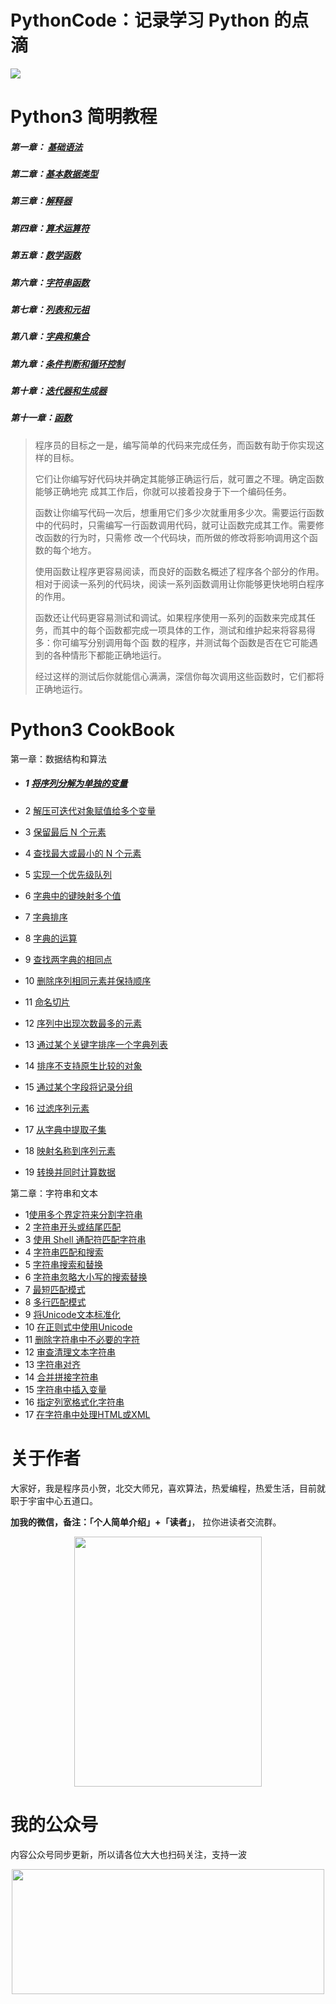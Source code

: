 # PythonCode：记录学习 Python 的点滴

![](https://cdn.jsdelivr.net/gh/rongweihe/ImageHost01/images/Python3guide.png)

# Python3 简明教程

##### 第一章： [基础语法](https://github.com/rongweihe/PythonCode/blob/master/Python3%E7%AE%80%E6%98%8E%E6%95%99%E7%A8%8B/%E7%AC%AC%E4%B8%80%E7%AB%A0-%E5%9F%BA%E7%A1%80%E8%AF%AD%E6%B3%95.md)

##### 第二章：[基本数据类型](https://github.com/rongweihe/PythonCode/blob/master/Python3%E7%AE%80%E6%98%8E%E6%95%99%E7%A8%8B/%E7%AC%AC%E4%BA%8C%E7%AB%A0-%E5%9F%BA%E6%9C%AC%E6%95%B0%E6%8D%AE%E7%B1%BB%E5%9E%8B.md)

##### 第三章：[解释器](https://github.com/rongweihe/PythonCode/blob/master/Python3%E7%AE%80%E6%98%8E%E6%95%99%E7%A8%8B/%E7%AC%AC%E4%B8%89%E7%AB%A0-%E8%A7%A3%E9%87%8A%E5%99%A8.md)

##### 第四章：[算术运算符](https://github.com/rongweihe/PythonCode/blob/master/Python3%E7%AE%80%E6%98%8E%E6%95%99%E7%A8%8B/%E7%AC%AC%E5%9B%9B%E7%AB%A0-%E7%AE%97%E6%9C%AF%E8%BF%90%E7%AE%97%E7%AC%A6.md)

##### 第五章：[数学函数](https://github.com/rongweihe/PythonCode/blob/master/Python3%E7%AE%80%E6%98%8E%E6%95%99%E7%A8%8B/%E7%AC%AC%E4%BA%94%E7%AB%A0-%E6%95%B0%E5%AD%A6%E5%87%BD%E6%95%B0.md)

##### 第六章：[字符串函数](https://github.com/rongweihe/PythonCode/blob/master/Python3%E7%AE%80%E6%98%8E%E6%95%99%E7%A8%8B/%E7%AC%AC%E5%85%AD%E7%AB%A0-%E5%AD%97%E7%AC%A6%E4%B8%B2%E5%87%BD%E6%95%B0.md)

##### 第七章：[列表和元祖](https://github.com/rongweihe/PythonCode/blob/master/Python3%E7%AE%80%E6%98%8E%E6%95%99%E7%A8%8B/%E7%AC%AC%E4%B8%83%E7%AB%A0-%E5%88%97%E8%A1%A8%E5%92%8C%E5%85%83%E7%A5%96.md)

##### 第八章：[字典和集合](https://github.com/rongweihe/PythonCode/blob/master/Python3%E7%AE%80%E6%98%8E%E6%95%99%E7%A8%8B/%E7%AC%AC%E5%85%AB%E7%AB%A0-%E5%AD%97%E5%85%B8%E5%92%8C%E9%9B%86%E5%90%88.md)

##### 第九章：[条件判断和循环控制](https://github.com/rongweihe/PythonCode/blob/master/Python3%E7%AE%80%E6%98%8E%E6%95%99%E7%A8%8B/%E7%AC%AC%E4%B9%9D%E7%AB%A0-%E6%9D%A1%E4%BB%B6%E5%88%A4%E6%96%AD%E5%92%8C%E5%BE%AA%E7%8E%AF%E6%8E%A7%E5%88%B6.md)

##### 第十章：[迭代器和生成器](https://github.com/rongweihe/PythonCode/blob/master/Python3%E7%AE%80%E6%98%8E%E6%95%99%E7%A8%8B/%E7%AC%AC%E5%8D%81%E7%AB%A0-%E8%BF%AD%E4%BB%A3%E5%99%A8%E5%92%8C%E7%94%9F%E6%88%90%E5%99%A8.md)

##### 第十一章：[函数](https://github.com/rongweihe/PythonCode/blob/master/Python3%E7%AE%80%E6%98%8E%E6%95%99%E7%A8%8B/%E7%AC%AC%E5%8D%81%E4%B8%80%E7%AB%A0-%E5%87%BD%E6%95%B0.md)

> 程序员的目标之一是，编写简单的代码来完成任务，而函数有助于你实现这样的目标。
>
> 它们让你编写好代码块并确定其能够正确运行后，就可置之不理。确定函数能够正确地完 成其工作后，你就可以接着投身于下一个编码任务。 
>
> 函数让你编写代码一次后，想重用它们多少次就重用多少次。需要运行函数中的代码时，只需编写一行函数调用代码，就可让函数完成其工作。需要修改函数的行为时，只需修 改一个代码块，而所做的修改将影响调用这个函数的每个地方。
>
> 使用函数让程序更容易阅读，而良好的函数名概述了程序各个部分的作用。相对于阅读一系列的代码块，阅读一系列函数调用让你能够更快地明白程序的作用。
>
>  函数还让代码更容易测试和调试。如果程序使用一系列的函数来完成其任务，而其中的每个函数都完成一项具体的工作，测试和维护起来将容易得多：你可编写分别调用每个函 数的程序，并测试每个函数是否在它可能遇到的各种情形下都能正确地运行。
>
> 经过这样的测试后你就能信心满满，深信你每次调用这些函数时，它们都将正确地运行。

# Python3 CookBook

第一章：数据结构和算法

- ##### 1 [将序列分解为单独的变量](https://github.com/rongweihe/PythonCode/blob/master/PythonCookbook3rd/part1-%E6%95%B0%E6%8D%AE%E7%BB%93%E6%9E%84%E5%92%8C%E7%AE%97%E6%B3%95/p01_unpack_sequence_into_separate_variables.md)

- 2 [解压可迭代对象赋值给多个变量](https://github.com/rongweihe/PythonCode/blob/master/PythonCookbook3rd/part1-%E6%95%B0%E6%8D%AE%E7%BB%93%E6%9E%84%E5%92%8C%E7%AE%97%E6%B3%95/p02_unpack_elements_from_iterables.md)

- 3 [保留最后 N 个元素](https://github.com/rongweihe/PythonCode/blob/master/PythonCookbook3rd/part1-%E6%95%B0%E6%8D%AE%E7%BB%93%E6%9E%84%E5%92%8C%E7%AE%97%E6%B3%95/p03_keep_last_n_items.md)

- 4 [查找最大或最小的 N 个元素](https://github.com/rongweihe/PythonCode/blob/master/PythonCookbook3rd/part1-%E6%95%B0%E6%8D%AE%E7%BB%93%E6%9E%84%E5%92%8C%E7%AE%97%E6%B3%95/p04_find_largest_or_smallest_n_items.md)

- 5 [实现一个优先级队列](https://github.com/rongweihe/PythonCode/blob/master/PythonCookbook3rd/part1-%E6%95%B0%E6%8D%AE%E7%BB%93%E6%9E%84%E5%92%8C%E7%AE%97%E6%B3%95/p05_implement_a_priority_queue.md)

- 6 [字典中的键映射多个值](https://github.com/rongweihe/PythonCode/blob/master/PythonCookbook3rd/part1-%E6%95%B0%E6%8D%AE%E7%BB%93%E6%9E%84%E5%92%8C%E7%AE%97%E6%B3%95/p06_map_keys_to_multiple_values_in_dict.md)

- 7 [字典排序](https://github.com/rongweihe/PythonCode/blob/master/PythonCookbook3rd/part1-%E6%95%B0%E6%8D%AE%E7%BB%93%E6%9E%84%E5%92%8C%E7%AE%97%E6%B3%95/p07_keep_dict_in_order.md)

- 8 [字典的运算](https://github.com/rongweihe/PythonCode/blob/master/PythonCookbook3rd/part1-%E6%95%B0%E6%8D%AE%E7%BB%93%E6%9E%84%E5%92%8C%E7%AE%97%E6%B3%95/p08_calculating_with_dict.md)

- 9 [查找两字典的相同点](https://github.com/rongweihe/PythonCode/blob/master/PythonCookbook3rd/part1-%E6%95%B0%E6%8D%AE%E7%BB%93%E6%9E%84%E5%92%8C%E7%AE%97%E6%B3%95/p09_find_commonalities_in_dicts.md)

- 10 [删除序列相同元素并保持顺序](https://github.com/rongweihe/PythonCode/blob/master/PythonCookbook3rd/part1-%E6%95%B0%E6%8D%AE%E7%BB%93%E6%9E%84%E5%92%8C%E7%AE%97%E6%B3%95/p10_remove_duplicates_from_seq_order.md)

- 11 [命名切片](https://github.com/rongweihe/PythonCode/blob/master/PythonCookbook3rd/part1-%E6%95%B0%E6%8D%AE%E7%BB%93%E6%9E%84%E5%92%8C%E7%AE%97%E6%B3%95/p11_naming_slice.md)

- 12 [序列中出现次数最多的元素](https://github.com/rongweihe/PythonCode/blob/master/PythonCookbook3rd/part1-%E6%95%B0%E6%8D%AE%E7%BB%93%E6%9E%84%E5%92%8C%E7%AE%97%E6%B3%95/p12_determine_most_freqently_items_in_seq.md)

- 13 [通过某个关键字排序一个字典列表](https://github.com/rongweihe/PythonCode/blob/master/PythonCookbook3rd/part1-%E6%95%B0%E6%8D%AE%E7%BB%93%E6%9E%84%E5%92%8C%E7%AE%97%E6%B3%95/p13_sort_list_of_dicts_by_key.md)

- 14 [排序不支持原生比较的对象](https://github.com/rongweihe/PythonCode/blob/master/PythonCookbook3rd/part1-%E6%95%B0%E6%8D%AE%E7%BB%93%E6%9E%84%E5%92%8C%E7%AE%97%E6%B3%95/p14_sort_objects_without_compare_support.md)

- 15 [通过某个字段将记录分组](https://github.com/rongweihe/PythonCode/blob/master/PythonCookbook3rd/part1-%E6%95%B0%E6%8D%AE%E7%BB%93%E6%9E%84%E5%92%8C%E7%AE%97%E6%B3%95/p15_group_by_some_filed.md)

- 16 [过滤序列元素](https://github.com/rongweihe/PythonCode/blob/master/PythonCookbook3rd/part1-%E6%95%B0%E6%8D%AE%E7%BB%93%E6%9E%84%E5%92%8C%E7%AE%97%E6%B3%95/p16_filter_sequence_elements.md)

- 17 [从字典中提取子集](https://github.com/rongweihe/PythonCode/blob/master/PythonCookbook3rd/part1-%E6%95%B0%E6%8D%AE%E7%BB%93%E6%9E%84%E5%92%8C%E7%AE%97%E6%B3%95/p17_extract_subset_of_dict.md)

- 18 [映射名称到序列元素](https://github.com/rongweihe/PythonCode/blob/master/PythonCookbook3rd/part1-%E6%95%B0%E6%8D%AE%E7%BB%93%E6%9E%84%E5%92%8C%E7%AE%97%E6%B3%95/p18_map_names_to_sequences_elements.md)

- 19 [转换并同时计算数据](https://github.com/rongweihe/PythonCode/blob/master/PythonCookbook3rd/part1-%E6%95%B0%E6%8D%AE%E7%BB%93%E6%9E%84%E5%92%8C%E7%AE%97%E6%B3%95/p19_transform_and_reduce_data_same_time.md)

第二章：字符串和文本

- 1[使用多个界定符来分割字符串](https://github.com/rongweihe/PythonCode/blob/master/PythonCookbook3rd/part2%E5%AD%97%E7%AC%A6%E4%B8%B2%E5%92%8C%E6%96%87%E6%9C%AC/p01_split_string_on_multiple_delimiters.md)
- 2 [字符串开头或结尾匹配](https://github.com/rongweihe/PythonCode/blob/master/PythonCookbook3rd/part2%E5%AD%97%E7%AC%A6%E4%B8%B2%E5%92%8C%E6%96%87%E6%9C%AC/p02_match_text_at_start_end.md)
- 3 [使用 Shell 通配符匹配字符串](https://github.com/rongweihe/PythonCode/blob/master/PythonCookbook3rd/part2%E5%AD%97%E7%AC%A6%E4%B8%B2%E5%92%8C%E6%96%87%E6%9C%AC/p03_match_strings_with_shell.md)
- 4 [字符串匹配和搜索](https://github.com/rongweihe/PythonCode/blob/master/PythonCookbook3rd/part2%E5%AD%97%E7%AC%A6%E4%B8%B2%E5%92%8C%E6%96%87%E6%9C%AC/p04_match_and_search_text.md)
- 5 [字符串搜索和替换](https://github.com/rongweihe/PythonCode/blob/master/PythonCookbook3rd/part2%E5%AD%97%E7%AC%A6%E4%B8%B2%E5%92%8C%E6%96%87%E6%9C%AC/p05_search_and_replace_text.md)
- 6 [字符串忽略大小写的搜索替换](https://github.com/rongweihe/PythonCode/blob/master/PythonCookbook3rd/part2%E5%AD%97%E7%AC%A6%E4%B8%B2%E5%92%8C%E6%96%87%E6%9C%AC/p06_search_replace_case_insensitive.md)
- 7 [最短匹配模式](https://github.com/rongweihe/PythonCode/blob/master/PythonCookbook3rd/part2%E5%AD%97%E7%AC%A6%E4%B8%B2%E5%92%8C%E6%96%87%E6%9C%AC/p07_specify_regexp_for_shortest_match.md)
- 8 [多行匹配模式](https://github.com/rongweihe/PythonCode/blob/master/PythonCookbook3rd/part2%E5%AD%97%E7%AC%A6%E4%B8%B2%E5%92%8C%E6%96%87%E6%9C%AC/p08_regexp_for_multiline_partten.md)
- 9 [将Unicode文本标准化](https://github.com/rongweihe/PythonCode/blob/master/PythonCookbook3rd/part2%E5%AD%97%E7%AC%A6%E4%B8%B2%E5%92%8C%E6%96%87%E6%9C%AC/p09_normalize_unicode_text_to_regexp.md)
- 10 [在正则式中使用Unicode](https://github.com/rongweihe/PythonCode/blob/master/PythonCookbook3rd/part2%E5%AD%97%E7%AC%A6%E4%B8%B2%E5%92%8C%E6%96%87%E6%9C%AC/p10_work_with_unicode_in_regexp.md)
- 11 [删除字符串中不必要的字符](https://github.com/rongweihe/PythonCode/blob/master/PythonCookbook3rd/part2%E5%AD%97%E7%AC%A6%E4%B8%B2%E5%92%8C%E6%96%87%E6%9C%AC/p11_strip_unwanted_characters.md)
- 12 [审查清理文本字符串](https://github.com/rongweihe/PythonCode/blob/master/PythonCookbook3rd/part2%E5%AD%97%E7%AC%A6%E4%B8%B2%E5%92%8C%E6%96%87%E6%9C%AC/p12_sanitizing_clean_up_text.md)
- 13 [字符串对齐](https://github.com/rongweihe/PythonCode/blob/master/PythonCookbook3rd/part2%E5%AD%97%E7%AC%A6%E4%B8%B2%E5%92%8C%E6%96%87%E6%9C%AC/p13_aligning_text_string.md)
- 14 [合并拼接字符串](https://github.com/rongweihe/PythonCode/blob/master/PythonCookbook3rd/part2%E5%AD%97%E7%AC%A6%E4%B8%B2%E5%92%8C%E6%96%87%E6%9C%AC/p14_combine_and_concatenate_strings.md)
- 15 [字符串中插入变量](https://github.com/rongweihe/PythonCode/blob/master/PythonCookbook3rd/part2%E5%AD%97%E7%AC%A6%E4%B8%B2%E5%92%8C%E6%96%87%E6%9C%AC/p15_interpolating_variables_in_strings.md)
- 16 [指定列宽格式化字符串](https://github.com/rongweihe/PythonCode/blob/master/PythonCookbook3rd/part2%E5%AD%97%E7%AC%A6%E4%B8%B2%E5%92%8C%E6%96%87%E6%9C%AC/p16_reformat_text_to_fixed_number_columns.md)
- 17 [在字符串中处理HTML或XML](https://github.com/rongweihe/PythonCode/blob/master/PythonCookbook3rd/part2%E5%AD%97%E7%AC%A6%E4%B8%B2%E5%92%8C%E6%96%87%E6%9C%AC/p17_handle_html_xml_in_text.md)



# 关于作者

大家好，我是程序员小贺，北交大师兄，喜欢算法，热爱编程，热爱生活，目前就职于宇宙中心五道口。

**加我的微信，备注：「个人简单介绍」+「读者」**， 拉你进读者交流群。

<div  align="center">   <img src="https://cdn.jsdelivr.net/gh/rongweihe/ImageHost01/gzh/weichat001.jpeg" width = "300" height = "400" align=center/> </div>

# 我的公众号

内容公众号同步更新，所以请各位大大也扫码关注，支持一波

<p align="center">
  <a href="https://github.com/rongweihe/MoreThanCode/">
      <img src="https://cdn.jsdelivr.net/gh/rongweihe/ImageHost01/gzh/%E5%85%AC%E4%BC%97%E5%8F%B7%E5%BA%95%E9%83%A8.jpeg" height="200" width="500">
  </a>
</p>


